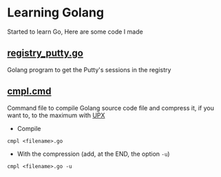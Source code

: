 # Learning Golang
Started to learn Go, Here are some code I made

## [registry_putty.go](https://github.com/flaith-nycd/learning-golang/blob/master/registry_putty.go)
Golang program to get the Putty's sessions in the registry

## [cmpl.cmd](https://github.com/flaith-nycd/learning-golang/blob/master/cmpl.cmd)
Command file to compile Golang source code file and compress it, if you want to, to the maximum with [UPX](https://github.com/upx/upx)

* Compile
```
cmpl <filename>.go
```

* With the compression (add, at the END, the option `-u`)
```
cmpl <filename>.go -u
```
